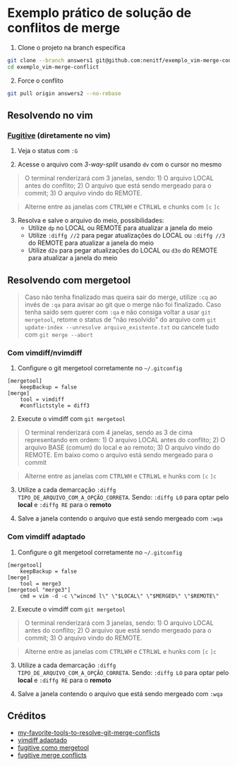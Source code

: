 # Exemplo prático de solução de conflitos de merge

1. Clone o projeto na branch específica
```sh
git clone --branch answers1 git@github.com:nenitf/exemplo_vim-merge-conflict.git
cd exemplo_vim-merge-conflict
```

2. Force o conflito
```sh
git pull origin answers2 --no-rebase
```

## Resolvendo no vim

### [Fugitive](https://github.com/tpope/vim-fugitive) (diretamente no vim)

1. Veja o status com `:G`

2. Acesse o arquivo com *3-way-split* usando `dv` com o cursor no mesmo

> O terminal renderizará com 3 janelas, sendo: 1) O arquivo LOCAL antes do conflito; 2) O arquivo que está sendo mergeado para o commit; 3) O arquivo vindo do REMOTE.

> Alterne entre as janelas com <kbd>CTRL</kbd><kbd>W</kbd><kbd>H</kbd> e <kbd>CTRL</kbd><kbd>W</kbd><kbd>L</kbd> e chunks com `[c` `]c`

3. Resolva e salve o arquivo do meio, possibilidades:
    -  Utilize `dp` no LOCAL ou REMOTE para atualizar a janela do meio
    -  Utilize `:diffg //2` para pegar atualizações do LOCAL ou `:diffg //3` do REMOTE para atualizar a janela do meio
    -  Utilize `d2o` para pegar atualizações do LOCAL ou `d3o` do REMOTE para atualizar a janela do meio

## Resolvendo com mergetool

> Caso não tenha finalizado mas queira sair do merge, utilize `:cq` ao invés de `:qa` para avisar ao git que o merge não foi finalizado. Caso tenha saido sem querer com `:qa` e não consiga voltar a usar `git mergetool`, retome o status de "não resolvido" do arquivo com `git update-index --unresolve arquivo_existente.txt` ou cancele tudo com `git merge --abort`

### Com vimdiff/nvimdiff

1. Configure o git mergetool corretamente no `~/.gitconfig`
```gitconfig
[mergetool]
    keepBackup = false
[merge]
    tool = vimdiff
    #conflictstyle = diff3
```

2. Execute o vimdiff com ``git mergetool``

> O terminal renderizará com 4 janelas, sendo as 3 de cima representando em ordem: 1) O arquivo LOCAL antes do conflito; 2) O arquivo BASE (comum) do local e ao remoto; 3) O arquivo vindo do REMOTE. Em baixo como o arquivo está sendo mergeado para o commit

> Alterne entre as janelas com <kbd>CTRL</kbd><kbd>W</kbd><kbd>H</kbd> e <kbd>CTRL</kbd><kbd>W</kbd><kbd>L</kbd> e hunks com `[c` `]c`

3. Utilize a cada demarcação `:diffg TIPO_DE_ARQUIVO_COM_A_OPÇÃO_CORRETA`. Sendo: `:diffg LO` para optar pelo **local** e `:diffg RE` para o **remoto**

4. Salve a janela contendo o arquivo que está sendo mergeado com `:wqa`

### Com vimdiff adaptado

1. Configure o git mergetool corretamente no `~/.gitconfig`
```gitconfig
[mergetool]
    keepBackup = false
[merge]
    tool = merge3
[mergetool "merge3"]
    cmd = vim -d -c \"wincmd l\" \"$LOCAL\" \"$MERGED\" \"$REMOTE\"
```

2. Execute o vimdiff com ``git mergetool``

> O terminal renderizará com 3 janelas, sendo: 1) O arquivo LOCAL antes do conflito; 2) O arquivo que está sendo mergeado para o commit; 3) O arquivo vindo do REMOTE. 

> Alterne entre as janelas com <kbd>CTRL</kbd><kbd>W</kbd><kbd>H</kbd> e <kbd>CTRL</kbd><kbd>W</kbd><kbd>L</kbd> e hunks com `[c` `]c`

3. Utilize a cada demarcação `:diffg TIPO_DE_ARQUIVO_COM_A_OPÇÃO_CORRETA`. Sendo: `:diffg LO` para optar pelo **local** e `:diffg RE` para o **remoto**

4. Salve a janela contendo o arquivo que está sendo mergeado com `:wqa`

## Créditos

- [my-favorite-tools-to-resolve-git-merge-conflicts](https://blog.xoxzo.com/2019/03/29/my-favorite-tools-to-resolve-git-merge-conflicts/)
- [vimdiff adaptado](https://stackoverflow.com/a/19780597)
- [fugitive como mergetool](https://stackoverflow.com/a/7313949)
- [fugitive merge conflicts](https://nithinbekal.com/posts/fugitive-merge-conflicts/)
